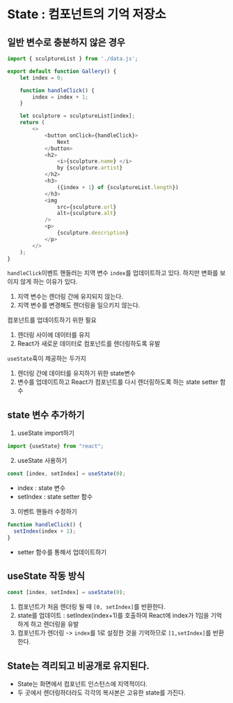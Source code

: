 # State : 컴포넌트의 기억 저장소

## 일반 변수로 충분하지 않은 경우
```javascript
import { sculptureList } from './data.js';

export default function Gallery() {
    let index = 0;

    function handleClick() {
        index = index + 1;
    }

    let sculpture = sculptureList[index];
    return (
        <>
            <button onClick={handleClick}>
                Next
            </button>
            <h2>
                <i>{sculpture.name} </i>
                by {sculpture.artist}
            </h2>
            <h3>
                ({index + 1} of {sculptureList.length})
            </h3>
            <img
                src={sculpture.url}
                alt={sculpture.alt}
            />
            <p>
                {sculpture.description}
            </p>
        </>
    );
}
```
`handleClick`이벤트 핸들러는 지역 변수 `index`를 업데이트하고 있다. 하지만 변화를 보이지 않게 하는 이유가 있다.
1. 지역 변수는 렌더링 간에 유지되지 않는다.
2. 지역 변수를 변경해도 렌더링을 일으키지 않는다.

컴포넌트를 업데이트하기 위한 필요
1. 렌더링 사이에 데이터를 유지
2. React가 새로운 데이터로 컴포넌트를 렌더링하도록 유발

`useState`훅이 제공하는 두가지
1. 렌더링 간에 데이터를 유지하기 위한 state변수
2. 변수를 업데이트하고 React가 컴포넌트를 다시 렌더링하도록 하는 state setter 함수

## state 변수 추가하기
1. useState import하기
```javascript
import {useState} from "react";
```

2. useState 사용하기
```javascript
const [index, setIndex] = useState(0);
```
- index : state 변수
- setIndex : state setter 함수

3. 이벤트 핸들러 수정하기
```javascript
function handleClick() {
  setIndex(index + 1);
}
```
- setter 함수를 통해서 업데이트하기

## useState 작동 방식
```javascript
const [index, setIndex] = useState(0);
```
1. 컴포넌트가 처음 렌더링 될 때 `[0, setIndex]`를 반환한다.
2. state를 업데이트 : setIndex(index+1)를 호출하여 React에 index가 1임을 기억하게 하고 렌더링을 유발
3. 컴포넌트가 렌더링 -> `index`를 1로 설정한 것을 기억하므로 `[1,setIndex]`를 반환한다.

## State는 격리되고 비공개로 유지된다.
- State는 화면에서 컴포넌트 인스턴스에 지역적이다.
- 두 곳에서 렌더링하더라도 각각의 복사본은 고유한 state를 가진다.

